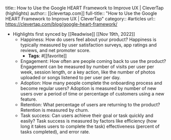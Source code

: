 title:: How to Use the Google HEART Framework to Improve UX | CleverTap (highlights)
author:: [[clevertap.com]]
full-title:: "How to Use the Google HEART Framework to Improve UX | CleverTap"
category:: #articles
url:: https://clevertap.com/blog/google-heart-framework/

- Highlights first synced by [[Readwise]] [[Nov 19th, 2022]]
	- Happiness: How do users feel about your product? Happiness is typically measured by user satisfaction surveys, app ratings and reviews, and net promoter score.
		- **Tags**: #[[favorite]]
	- Engagement: How often are people coming back to use the product? Engagement can be measured by number of visits per user per week, session length, or a key action, like the number of photos uploaded or songs listened to per user per day.
	- Adoption: How many people complete the onboarding process and become regular users? Adoption is measured by number of new users over a period of time or percentage of customers using a new feature.
	- Retention: What percentage of users are returning to the product? Retention is measured by churn.
	- Task success: Can users achieve their goal or task quickly and easily? Task success is measured by factors like efficiency (how long it takes users to complete the task) effectiveness (percent of tasks completed), and error rate.